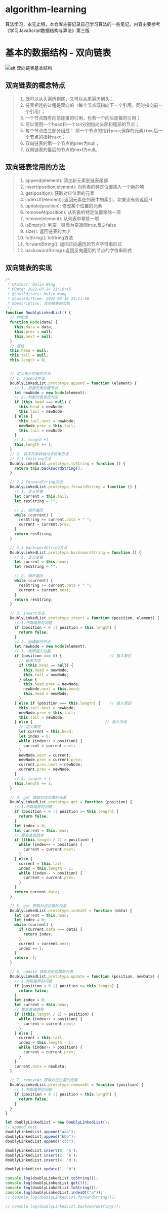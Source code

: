 <!--
 * @Author: Holin Wang
 * @Date: 2022-03-04 16:41:48
 * @LastEditors: Holin Wang
 * @LastEditTime: 2022-03-15 21:27:16
 * @Description: 双向链表的实现及应用
-->
# algorithm-learning
算法学习，永无止境，本仓库主要记录自己学习算法的一些笔记。内容主要参考《学习JavaScript数据结构与算法》第三版
# 基本的数据结构 - 双向链表
![alt 双向链表基本结构](./img/双向链表.png)
## 双向链表的概念特点
> 1. 既可以从头遍历到尾，又可以从尾遍历到头；
> 2. 链表相连的过程是双向的（每个节点既指向下一个引用，同时指向前一个引用）；
> 3. 一个节点既有向前连接的引用，也有一个向后连接的引用；
> 4. 可以使用一个head和一个tail分别指向头部和尾部的节点；
> 5. 每个节点由三部分组成： 前一个节点的指针`prev`;保存的元素`item`;后一个节点的指针`next`；
> 6. 双向链表的第一个节点的prev为null；
> 7. 双向链表的最后的节点的next为null。
##  双向链表常用的方法
> 1. append(element): 添加新元素到链表尾部
> 2. insert(position,element): 向列表的特定位置插入一个新的项
> 3. get(position): 获取对应位置的元素
> 4. indexOf(element): 返回元素在列表中的索引，如果没有则返回-1
> 5. update(position): 修改某个位置的元素
> 6. removeAt(position): 从列表的特定位置移除一项
> 7. remove(element): 从列表中移除一项
> 8. isEmpty(): 判空，链表为空返回true,反之false
> 9. size(): 返回链表的大小
> 10. toString(): toString方法
> 11. forwardString(): 返回正向遍历的节点字符串形式
> 12. backswordString():返回反向遍历的节点的字符串形式


##  双向链表的实现
```javascript
/*
 * @Author: Holin Wang
 * @Date: 2022-03-16 21:10:45
 * @LastEditors: Holin Wang
 * @LastEditTime: 2022-03-16 21:11:48
 * @Description: 双向链表的实现
 */
function DoublyLinkedList() {
  // 内部类
  function Node(data) {
    this.data = data;
    this.prev = null;
    this.next = null;
  }
  // 属性
  this.head = null;
  this.tail = null;
  this.length = 0;


  // 定义相关的操作方法
  // 1. append方法
  DoublyLinkedList.prototype.append = function (element) {
    // 1. 根据元素创建节点
    let newNode = new Node(element);
    // 2. 判断列表是否为空
    if (this.head === null) {
      this.head = newNode;
      this.tail = newNode;
    } else {
      this.tail.next = newNode;
      newNode.prev = this.tail;
      this.tail = newNode;
    }
    // 3. length +1
    this.length += 1;
  }
  // 2. 将字符串转换为字符串形式
  // 2.1 toString方法
  DoublyLinkedList.prototype.toString = function () {
    return this.backswordString();
  }

  // 2.2 forwardString方法
  DoublyLinkedList.prototype.forwardString = function () {
    // 1. 定义变量
    let current = this.tail;
    let resString = "";

    // 2. 循环遍历
    while (current) {
      resString += current.data + " ";
      current = current.prev;
    }
    return resString;
  }

  // 2.3 backswordString方法
  DoublyLinkedList.prototype.backswordString = function () {
    // 1. 定义变量
    let current = this.head;
    let resString = "";

    // 2. 循环遍历
    while (current) {
      resString += current.data + " ";
      current = current.next;
    }
    return resString;
  }

  // 3. insert方法
  DoublyLinkedList.prototype.insert = function (position, element) {
    // 1.判断越界的问题
    if (position < 0 || position > this.length) {
      return false;
    }
    // 2. 创建新的节点
    let newNode = new Node(element);
    // 3. 判断插入位置
    if (position === 0) {                     // 插入首位
      // 链表为空
      if (this.head == null) {
        this.head = newNode;
        this.tail = newNode;
      } else {
        this.head.prev = newNode;
        newNode.next = this.head;
        this.head = newNode;
      }
    } else if (position === this.length) {    // 插入尾部
      this.tail.next = newNode;
      newNode.prev = this.tail;
      this.tail = newNode;
    } else {                                // 插入中间
      // 定义属性
      let current = this.head;
      let index = 0;
      while (index++ < position) {
        current = current.next;
      }
      newNode.next = current;
      newNode.prev = current.prev;
      current.prev.next = newNode;
      current.prev = newNode;
    }
    // 4. length + 1
    this.length += 1;
  }

  // 4. get 获取对应位置的元素
  DoublyLinkedList.prototype.get = function (position) {
    // 1.判断越界的问题
    if (position < 0 || position >= this.length) {
      return false;
    }
    let index = 0;
    let current = this.head;
    // 提高查询效率
    if ((this.length / 2) > position) {
      while (index++ < position) {
        current = current.next;
      }
    } else {
      current = this.tail;
      index = this.length - 1;
      while (index-- > position) {
        current = current.prev;
      }
    }
    return current.data;
  }

  // 5. get 获取对应位置的元素
  DoublyLinkedList.prototype.indexOf = function (data) {
    let current = this.head;
    let index = 0;
    while (current) {
      if (current.data === data) {
        return index;
      }
      current = current.next;
      index += 1;
    }
    return -1;
  }

  // 6. update 获取对应位置的元素
  DoublyLinkedList.prototype.update = function (position, newData) {
    // 1.判断越界的问题
    if (position < 0 || position >= this.length) {
      return false;
    }
    let index = 0;
    let current = this.head;
    // 提高查询效率
    if ((this.length / 2) > position) {
      while (index++ < position) {
        current = current.next;
      }
    } else {
      current = this.tail;
      index = this.length - 1;
      while (index-- > position) {
        current = current.prev;
      }
    }
    current.data = newData;
  }

  // 7. removeAt 获取对应位置的元素
  DoublyLinkedList.prototype.removeAt = function (position) {
    // 1.判断越界的问题
    if (position < 0 || position > this.length) {
      return false;
    }
  }
}

let doublyLinkedList = new DoublyLinkedList();
// append test
doublyLinkedList.append("aaa");
doublyLinkedList.append("bbb");
doublyLinkedList.append("ccc");

doublyLinkedList.insert(0, 'a');
doublyLinkedList.insert(2, 'b');
doublyLinkedList.insert(4, 'd');

doublyLinkedList.update(1, "h")

console.log(doublyLinkedList.toString());
console.log(doublyLinkedList.get(3));
console.log(doublyLinkedList.toString());
console.log(doublyLinkedList.indexOf("a"));
// console.log(doublyLinkedList.forwardString());

// console.log(doublyLinkedList.backswordString());
```